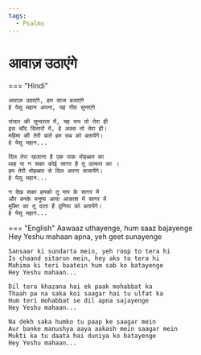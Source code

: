 ```yaml
---
tags:
  - Psalms
---
```

  
# आवाज़ उठाएंगे  

=== "Hindi"

    आवाज़ उठाएंगे, हम साज बजाएंगे  
    हे येसु महान अपना, यह गीत सुनाएंगे  
    
    संसार की सुन्दरता में, यह रूप तो तेरा ही  
    इस चाँद सितारों में, हे अक्स तो तेरा ही।  
    महिमा की तेरी बातें हम सब को बतायेंगे।  
    हे येसु महान...  
    
    दिल तेरा खजाना है एक पाक मोहब्बत का  
    थाह पा न सका कोई सागर है तू उल्फत का ।  
    हम तेरी मोहब्बत से दिल अपना सजायेंगे।  
    हे येसु महान...  
    
    न देख सका हमको तू पाप के सागर में  
    और बनके मनुष्य आया आकाश में सागर में  
    मुक्ति का तू दाता है दुनिया को बतायेंगे।  
    हे येसु महान...  

=== "English"
    Aawaaz uthayenge, hum saaz bajayenge  
    Hey Yeshu mahaan apna, yeh geet sunayenge  

    Sansaar ki sundarta mein, yeh roop to tera hi  
    Is chaand sitaron mein, hey aks to tera hi  
    Mahima ki teri baatein hum sab ko batayenge  
    Hey Yeshu mahaan...  

    Dil tera khazana hai ek paak mohabbat ka  
    Thaah pa na saka koi saagar hai tu ulfat ka  
    Hum teri mohabbat se dil apna sajayenge  
    Hey Yeshu mahaan...  

    Na dekh saka humko tu paap ke saagar mein  
    Aur banke manushya aaya aakash mein saagar mein  
    Mukti ka tu daata hai duniya ko batayenge  
    Hey Yeshu mahaan...  